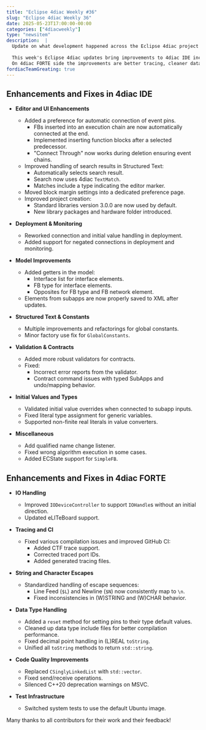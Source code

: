 ```yaml
---
title: "Eclipse 4diac Weekly #36"
slug: "Eclipse 4diac Weekly 36"
date: 2025-05-23T17:00:00-00:00
categories: ["4diacweekly"]
type: "newsitem"
description:  |
  Update on what development happened across the Eclipse 4diac project in the week from May 16 to May 23, 2025.
  
  This week's Eclipse 4diac updates bring improvements to 4diac IDE including enhanced Structured Text search, refined deployment and monitoring with support for negated connections, and improved model editing and validation. 
  On 4diac FORTE side the improvements are better tracing, cleaner data handling, and streamlined build support with fixes for string escapes and improved CI integration.
fordiacTeamGreating: true
---
```



## Enhancements and Fixes in 4diac IDE

- **Editor and UI Enhancements**
  - Added a preference for automatic connection of event pins.
    - FBs inserted into an execution chain are now automatically connected at the end.
    - Implemented inserting function blocks after a selected predecessor.
    - "Connect Through" now works during deletion ensuring event chains.
  - Improved handling of search results in Structured Text:
    - Automatically selects search result.
    - Search now uses 4diac `TextMatch`.
    - Matches include a type indicating the editor marker.
  - Moved block margin settings into a dedicated preference page.
  - Improved project creation:
    - Standard libraries version 3.0.0 are now used by default.
    - New library packages and hardware folder introduced.

- **Deployment & Monitoring**
  - Reworked connection and initial value handling in deployment.
  - Added support for negated connections in deployment and monitoring.

- **Model Improvements**
  - Added getters in the model:
    - Interface list for interface elements.
    - FB type for interface elements.
    - Opposites for FB type and FB network element.
  - Elements from subapps are now properly saved to XML after updates.

- **Structured Text & Constants**
  - Multiple improvements and refactorings for global constants.
  - Minor factory use fix for `GlobalConstants`.

- **Validation & Contracts**
  - Added more robust validators for contracts.
  - Fixed:
    - Incorrect error reports from the validator.
    - Contract command issues with typed SubApps and undo/mapping behavior.

- **Initial Values and Types**
  - Validated initial value overrides when connected to subapp inputs.
  - Fixed literal type assignment for generic variables.
  - Supported non-finite real literals in value converters.

- **Miscellaneous**
  - Add qualified name change listener.
  - Fixed wrong algorithm execution in some cases.
  - Added ECState support for `SimpleFB`.


## Enhancements and Fixes in 4diac FORTE

- **IO Handling**
  - Improved `IODeviceController` to support `IOHandle`s without an initial direction.
  - Updated eLITeBoard support.

- **Tracing and CI**
  - Fixed various compilation issues and improved GitHub CI:
    - Added CTF trace support.
    - Corrected traced port IDs.
    - Added generated tracing files.

- **String and Character Escapes**
  - Standardized handling of escape sequences:
    - Line Feed (`$L`) and Newline (`$N`) now consistently map to `\n`.
    - Fixed inconsistencies in (W)STRING and (W)CHAR behavior.

- **Data Type Handling**
  - Added a `reset` method for setting pins to their type default values.
  - Cleaned up data type include files for better compilation performance.
  - Fixed decimal point handling in (L)REAL `toString`.
  - Unified all `toString` methods to return `std::string`.

- **Code Quality Improvements**
  - Replaced `CSinglyLinkedList` with `std::vector`.
  - Fixed send/receive operations.
  - Silenced C++20 deprecation warnings on MSVC.

- **Test Infrastructure**
  - Switched system tests to use the default Ubuntu image.



Many thanks to all contributors for their work and their feedback!

